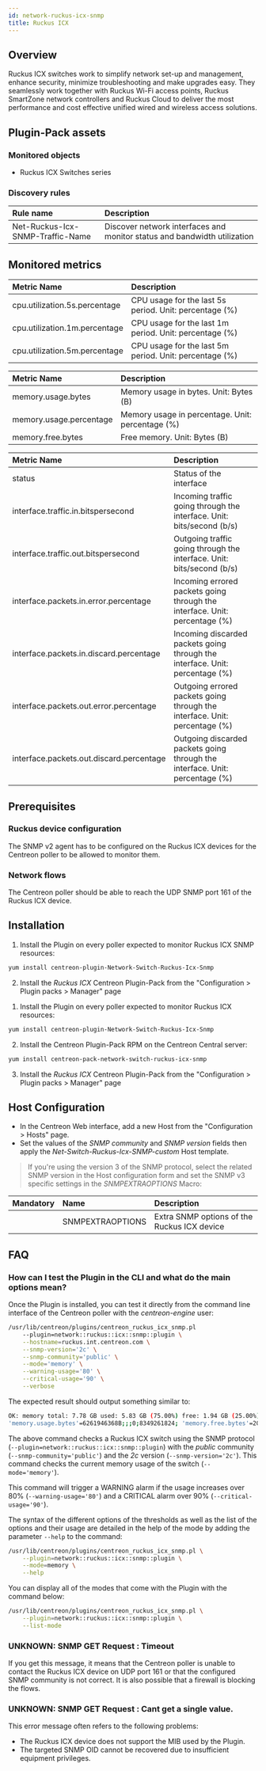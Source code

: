 ```yaml
---
id: network-ruckus-icx-snmp
title: Ruckus ICX
---
```


## Overview

Ruckus ICX switches work to simplify network set-up and management, enhance security, minimize troubleshooting and make upgrades easy.
They seamlessly work together with Ruckus Wi-Fi access points, Ruckus SmartZone network controllers and Ruckus Cloud to deliver
the most performance and cost effective unified wired and wireless access solutions.

## Plugin-Pack assets

### Monitored objects

* Ruckus ICX Switches series

### Discovery rules

<!--DOCUSAURUS_CODE_TABS-->

<!--Services-->

| Rule name                        | Description                                                                |
| :------------------------------- | :------------------------------------------------------------------------- |
| Net-Ruckus-Icx-SNMP-Traffic-Name |  Discover network interfaces and monitor status and bandwidth utilization  |

<!--DOCUSAURUS_CODE_TABS-->

## Monitored metrics

<!--DOCUSAURUS_CODE_TABS-->

<!--Cpu-->

| Metric Name                   | Description                                            |
| :---------------------------- | :----------------------------------------------------- |
| cpu.utilization.5s.percentage | CPU usage for the last 5s period. Unit: percentage (%) |
| cpu.utilization.1m.percentage | CPU usage for the last 1m period. Unit: percentage (%) |
| cpu.utilization.5m.percentage | CPU usage for the last 5m period. Unit: percentage (%) |

<!--Memory-->

| Metric Name             | Description                                      |
| :---------------------- | :----------------------------------------------- |
| memory.usage.bytes      | Memory usage in bytes. Unit: Bytes (B)           |
| memory.usage.percentage | Memory usage in percentage. Unit: percentage (%) |
| memory.free.bytes       | Free memory. Unit: Bytes (B)                     |

<!--Interfaces-->

| Metric Name                              | Description                                                                  |
| :--------------------------------------- | :--------------------------------------------------------------------------- |
| status                                   | Status of the interface                                                      |
| interface.traffic.in.bitspersecond       | Incoming traffic going through the interface. Unit: bits/second (b/s)        |
| interface.traffic.out.bitspersecond      | Outgoing traffic going through the interface. Unit: bits/second (b/s)        |
| interface.packets.in.error.percentage    | Incoming errored packets going through the interface. Unit: percentage (%)   |
| interface.packets.in.discard.percentage  | Incoming discarded packets going through the interface. Unit: percentage (%) |
| interface.packets.out.error.percentage   | Outgoing errored packets going through the interface. Unit: percentage (%)   |
| interface.packets.out.discard.percentage | Outgoing discarded packets going through the interface. Unit: percentage (%) |

<!--END_DOCUSAURUS_CODE_TABS-->

## Prerequisites

### Ruckus device configuration

The SNMP v2 agent has to be configured on the Ruckus ICX devices for the Centreon poller to be allowed to monitor them.

### Network flows

The Centreon poller should be able to reach the UDP SNMP port 161 of the Ruckus ICX device.

## Installation

<!--DOCUSAURUS_CODE_TABS-->

<!--Online IMP Licence & IT-100 Editions-->

1. Install the Plugin on every poller expected to monitor Ruckus ICX SNMP resources:

```bash
yum install centreon-plugin-Network-Switch-Ruckus-Icx-Snmp
```

2. Install the *Ruckus ICX* Centreon Plugin-Pack from the "Configuration > Plugin packs > Manager" page

<!--Offline IMP License-->

1. Install the Plugin on every poller expected to monitor Ruckus ICX resources:

```bash
yum install centreon-plugin-Network-Switch-Ruckus-Icx-Snmp
```

2. Install the Centreon Plugin-Pack RPM on the Centreon Central server:

```bash
yum install centreon-pack-network-switch-ruckus-icx-snmp
```

3. Install the *Ruckus ICX* Centreon Plugin-Pack from the "Configuration > Plugin packs > Manager" page

<!--END_DOCUSAURUS_CODE_TABS-->

## Host Configuration

* In the Centreon Web interface, add a new Host from the "Configuration > Hosts" page.
* Set the values of the *SNMP community* and *SNMP version* fields then apply the *Net-Switch-Ruckus-Icx-SNMP-custom* Host template.

> If you're using the version 3 of the SNMP protocol, select the related SNMP version in the Host configuration form and
> set the SNMP v3 specific settings in the *SNMPEXTRAOPTIONS* Macro:

| Mandatory | Name             | Description                                 |
| :-------- | :--------------- | :------------------------------------------ |
|           | SNMPEXTRAOPTIONS | Extra SNMP options of the Ruckus ICX device |

## FAQ

### How can I test the Plugin in the CLI and what do the main options mean?

Once the Plugin is installed, you can test it directly from the command line interface of the Centreon poller with the *centreon-engine* user:

```bash
/usr/lib/centreon/plugins/centreon_ruckus_icx_snmp.pl
	--plugin=network::ruckus::icx::snmp::plugin \
	--hostname=ruckus.int.centreon.com \
	--snmp-version='2c' \
	--snmp-community='public' \
	--mode='memory' \
	--warning-usage='80' \
	--critical-usage='90' \
	--verbose
```

The expected result should output something similar to:

```bash
OK: memory total: 7.78 GB used: 5.83 GB (75.00%) free: 1.94 GB (25.00%)|
'memory.usage.bytes'=6261946368B;;;0;8349261824; 'memory.free.bytes'=2087315456B;;;0;8349261824; 'memory.usage.percentage'=75.00%;;;0;100
```

The above command checks a Ruckus ICX switch using the SNMP protocol (```--plugin=network::ruckus::icx::snmp::plugin```)
with the *public* community (```--snmp-community='public'```) and the *2c* version (```--snmp-version='2c'```).
This command checks the current memory usage of the switch (```--mode='memory'```).

This command will trigger a WARNING alarm if the usage increases over 80% (```--warning-usage='80'```)
and a CRITICAL alarm over 90% (```--critical-usage='90'```).

The syntax of the different options of the thresholds as well as the list of the options and their usage
are detailed in the help of the mode by adding the parameter ```--help``` to the command:

```bash
/usr/lib/centreon/plugins/centreon_ruckus_icx_snmp.pl \
	--plugin=network::ruckus::icx::snmp::plugin \
	--mode=memory \
	--help
```

You can display all of the modes that come with the Plugin with the command below:

```bash
/usr/lib/centreon/plugins/centreon_ruckus_icx_snmp.pl \
	--plugin=network::ruckus::icx::snmp::plugin \
	--list-mode
```

### UNKNOWN: SNMP GET Request : Timeout

If you get this message, it means that the Centreon poller is unable to contact the Ruckus ICX device on UDP port 161
or that the configured SNMP community is not correct. It is also possible that a firewall is blocking the flows.

### UNKNOWN: SNMP GET Request : Cant get a single value.

This error message often refers to the following problems:

* The Ruckus ICX device does not support the MIB used by the Plugin.
* The targeted SNMP OID cannot be recovered due to insufficient equipment privileges.
